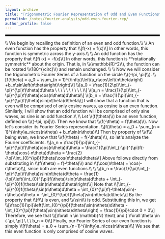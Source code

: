 ```yaml
---
layout: archive
title: "Trigonometric Fourier Representation of Odd and Even Functions"
permalink: /notes/fourier-analysis/odd-even-fourier-rep/
author_profile: false
--- 
```

<hr style="border: 2px solid black;">
\\
We begin by recalling the definition of an even and odd function.\\
\\
An even function has the property that
\\[f(-x) = f(x)\\]
In other words, this function is symmetric across the y-axis.\\
\\
An odd function has the property that
\\[f(-x) = -f(x)\\]
In other words, this function is **rotationally symmetric** about the origin. That is, in \\(\mathbb{R}^2\\), the function can be rotated \\(180^{\circ}\\) and remain unchanged. \\
\\
Now we will consider the trigonometric Fourier Series of a function on the circle \\((-\pi, \pi]\\).
\\[f(\theta) = a_0 + \sum_{n = 1}^{\infty}\left(a_n\cos\left(n\theta\right) +b_n\sin\left(n\theta\right)\right)\\]
\\[a_0  = \frac{1}{2\pi}\int_{-\pi}^{\pi}f(\theta)d\theta \ \ \ \ \ \ \ \ \ \ \\]
\\[a_n = \frac{1}{\pi}\int_{-\pi}^{\pi}f(\theta)\cos(n\theta)d\theta\\]
\\[b_n = \frac{1}{\pi}\int_{-\pi}^{\pi}f(\theta)\sin(n\theta)d\theta\\]
I will show that a function that is even will be comprised of only cosine waves, as cosine is an even function. Similarly, I will show that an odd function will be comprised of only sine waves, as sine is an odd function.\\
\\
Let \\(f(\theta)\\) be an even function, defined on \\((-\pi, \pi]\\). Then we know that \\(f(-\theta) = f(\theta)\\). Now let's consider its Fourier Series representation.
\\[f(\theta) = a_0 + \sum_{n = 1}^{\infty}a_n\cos(n\theta) + b_n\sin(n\theta)\\]
Then by property of \\(f\\) being even, we know that \\(f(\theta) = f(-\theta)\\), so let's analyze the Fourier coefficients.
\\[a_n = \frac{1}{\pi}\int_{-\pi}^{\pi}f(\theta)\cos(n\theta)d\theta = \frac{1}{\pi}\int_{-\pi}^{\pi}f(-\theta)\cos(-n\theta)d\theta = \frac{2}{\pi}\int_{0}^{\pi}f(\theta)\cos(n\theta)d\theta\\]
Above follows directly from substituting in \\(f(\theta) = f(-\theta)\\) and \\(\cos(n\theta) = \cos(-n\theta)\\), since both are even functions.\\
\\
\\[b_n = \frac{1}{\pi}\int_{-\pi}^{\pi}f(\theta)\sin(n\theta)d\theta = \frac{1}{\pi}\left(\int_{0}^{\pi}f(\theta)\sin(n\theta)d\theta + \int_{-\pi}^{0}f(\theta)\sin(n\theta)d\theta\right)\\]
Note that
\\[\int_{-\pi}^{0}f(\theta)\sin(n\theta)d\theta = \int_{0}^{\pi}f(-\theta)\sin(-n\theta)d\theta = -\int_{0}^{\pi}f(\theta)\sin(n\theta)d\theta\\]
By the property that \\(f\\) is even, and \\(\sin\\) is odd. Substituting this in, we get
\\[\frac{1}{\pi}\left(\int_{0}^{\pi}f(\theta)\sin(n\theta)d\theta -\int_{0}^{\pi}f(\theta)\sin(n\theta)d\theta\right) = \frac{1}{\pi}\cdot 0 = 0\\]
Therefore, we see that 
\\[\forall n \in \mathbb{N} \text{ and } \forall \theta \in (-\pi, \pi] \ \ \ b_n = 0\\]
Finally, our Fourier Series of our even function is simply
\\[f(\theta) = a_0 + \sum_{n=1}^{\infty}a_n\cos(n\theta)\\]
We see that this even function is only comprised of cosine waves. 

